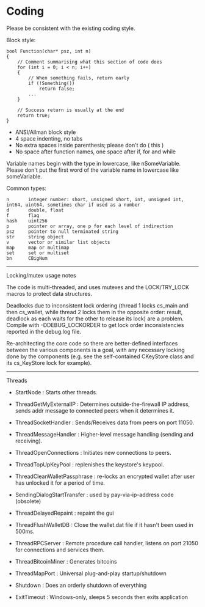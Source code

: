 Coding
====================

Please be consistent with the existing coding style.

Block style:

	bool Function(char* psz, int n)
	{
	    // Comment summarising what this section of code does
	    for (int i = 0; i < n; i++)
	    {
	        // When something fails, return early
	        if (!Something())
	            return false;
	        ...
	    }

	    // Success return is usually at the end
	    return true;
	}

- ANSI/Allman block style
- 4 space indenting, no tabs
- No extra spaces inside parenthesis; please don't do ( this )
- No space after function names, one space after if, for and while

Variable names begin with the type in lowercase, like nSomeVariable.
Please don't put the first word of the variable name in lowercase like
someVariable.

Common types:

	n       integer number: short, unsigned short, int, unsigned int, int64, uint64, sometimes char if used as a number
	d       double, float
	f       flag
	hash    uint256
	p       pointer or array, one p for each level of indirection
	psz     pointer to null terminated string
	str     string object
	v       vector or similar list objects
	map     map or multimap
	set     set or multiset
	bn      CBigNum

-------------------------
Locking/mutex usage notes

The code is multi-threaded, and uses mutexes and the
LOCK/TRY_LOCK macros to protect data structures.

Deadlocks due to inconsistent lock ordering (thread 1 locks cs_main
and then cs_wallet, while thread 2 locks them in the opposite order:
result, deadlock as each waits for the other to release its lock) are
a problem. Compile with -DDEBUG_LOCKORDER to get lock order
inconsistencies reported in the debug.log file.

Re-architecting the core code so there are better-defined interfaces
between the various components is a goal, with any necessary locking
done by the components (e.g. see the self-contained CKeyStore class
and its cs_KeyStore lock for example).

-------
Threads

- StartNode : Starts other threads.

- ThreadGetMyExternalIP : Determines outside-the-firewall IP address, sends addr message to connected peers when it determines it.

- ThreadSocketHandler : Sends/Receives data from peers on port 11050.

- ThreadMessageHandler : Higher-level message handling (sending and receiving).

- ThreadOpenConnections : Initiates new connections to peers.

- ThreadTopUpKeyPool : replenishes the keystore's keypool.

- ThreadCleanWalletPassphrase : re-locks an encrypted wallet after user has unlocked it for a period of time.

- SendingDialogStartTransfer : used by pay-via-ip-address code (obsolete)

- ThreadDelayedRepaint : repaint the gui

- ThreadFlushWalletDB : Close the wallet.dat file if it hasn't been used in 500ms.

- ThreadRPCServer : Remote procedure call handler, listens on port 21050 for connections and services them.

- ThreadBitcoinMiner : Generates bitcoins

- ThreadMapPort : Universal plug-and-play startup/shutdown

- Shutdown : Does an orderly shutdown of everything

- ExitTimeout : Windows-only, sleeps 5 seconds then exits application
